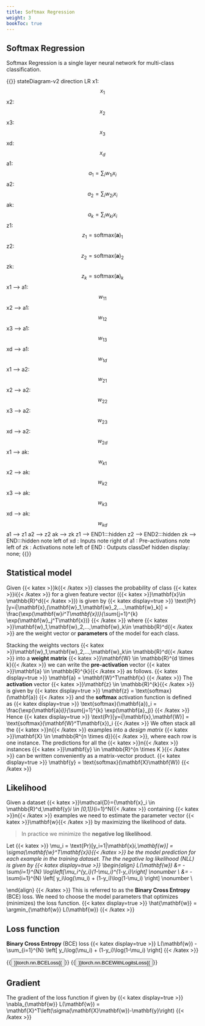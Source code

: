 ```yaml
---
title: Softmax Regression
weight: 3
bookToc: true
---
```


## Softmax Regression


Softmax Regression is a single layer neural network for multi-class classification.

{{<mermaid>}}
stateDiagram-v2
    direction LR
    x1: $$x_1$$
    x2: $$x_2$$
    x3: $$x_3$$
    xd: $$x_d$$
    a1: $$a_1=\sum_i w_{1i} x_i$$
    a2: $$a_2=\sum_i w_{2i} x_i$$
    ak: $$a_k=\sum_i w_{ki} x_i$$
    z1: $$z_1=\text{softmax}(\mathbf{a})_1$$
    z2: $$z_2=\text{softmax}(\mathbf{a})_2$$
    zk: $$z_k=\text{softmax}(\mathbf{a})_k$$
    x1 --> a1:$$w_{11}$$
    x2 --> a1:$$w_{12}$$
    x3 --> a1:$$w_{13}$$
    xd --> a1:$$w_{1d}$$
    x1 --> a2:$$w_{21}$$
    x2 --> a2:$$w_{22}$$
    x3 --> a2:$$w_{23}$$
    xd --> a2:$$w_{2d}$$
    x1 --> ak:$$w_{k1}$$
    x2 --> ak:$$w_{k2}$$
    x3 --> ak:$$w_{k3}$$
    xd --> ak:$$w_{kd}$$
    a1 --> z1
    a2 --> z2
    ak --> zk
    z1 --> END1:::hidden
    z2 --> END2:::hidden
    zk --> END:::hidden
    note left of xd : Inputs
    note right of a1 : Pre-activations
    note left of zk : Activations
    note left of END : Outputs
    classDef hidden display: none;
{{</mermaid>}}

## Statistical model

Given {{< katex >}}k{{< /katex >}} classes the probability of class {{< katex >}}i{{< /katex >}} for a given feature vector ({{< katex >}}\mathbf{x}\in \mathbb{R}^d{{< /katex >}}) is given by
{{< katex display=true >}}
\text{Pr}[y=i|\mathbf{x},(\mathbf{w}_1,\mathbf{w}_2,...,\mathbf{w}_k)] = \frac{\exp(\mathbf{w}_i^T\mathbf{x})}{\sum_{j=1}^{k} \exp(\mathbf{w}_j^T\mathbf{x})}
{{< /katex >}}
where {{< katex >}}\mathbf{w}_1,\mathbf{w}_2,...,\mathbf{w}_k\in \mathbb{R}^d{{< /katex >}} are the weight vector or **parameters** of the model for each class.

Stacking the weights vectors {{< katex >}}\mathbf{w}_1,\mathbf{w}_2,...,\mathbf{w}_k\in \mathbb{R}^d{{< /katex >}} into a **weight matrix** {{< katex >}}\mathbf{W} \in \mathbb{R}^{d \times k}{{< /katex >}} we can write the **pre-activation** vector {{< katex >}}\mathbf{a} \in \mathbb{R}^{k}{{< /katex >}} as follows.
{{< katex display=true >}}
\mathbf{a} = \mathbf{W}^T\mathbf{x}
{{< /katex >}}
The **activation** vector {{< katex >}}\mathbf{z} \in \mathbb{R}^{k}{{< /katex >}} is given by
{{< katex display=true >}}
\mathbf{z} = \text{softmax}(\mathbf{a})
{{< /katex >}}
and the **softmax** activation function is defined as
{{< katex display=true >}}
\text{softmax}(\mathbf{a})_i = \frac{\exp(\mathbf{a}_i)}{\sum_{j=1}^{k} \exp(\mathbf{a}_j)}
{{< /katex >}}
Hence
{{< katex display=true >}}
\text{Pr}[y=i|\mathbf{x},\mathbf{W}] = \text{softmax}(\mathbf{W}^T\mathbf{x})_i
{{< /katex >}}
We often stack all the {{< katex >}}n{{< /katex >}} examples into a *design matrix* {{< katex >}}\mathbf{X} \in \mathbb{R^{n \times d}}{{< /katex >}}, where each row is one instance. The predictions for all the {{< katex >}}n{{< /katex >}} instances {{< katex >}}\mathbf{y} \in \mathbb{R}^{n \times K }{{< /katex >}} can be written conveniently as a matrix-vector product.
{{< katex display=true >}}
\mathbf{y} = \text{softmax}(\mathbf{X}\mathbf{W})
{{< /katex >}}

## Likelihood

Given a dataset {{< katex >}}\mathcal{D}=\{\mathbf{x}_i \in \mathbb{R}^d,\mathbf{y}_i \in [0,1]\}_{i=1}^N{{< /katex >}} containing {{< katex >}}n{{< /katex >}} examples we need to estimate the parameter vector {{< katex >}}\mathbf{w}{{< /katex >}} by maximizing the likelihood of data.

> In practice we minimize the **negative log likelihood**.

Let {{< katex >}} \mu_i = \text{Pr}[y_i=1|\mathbf{x}_i,\mathbf{w}] = \sigma(\mathbf{w}^T\mathbf{x}_i){{< /katex >}} be the model prediction for each example in the training dataset. The the negative log likelihood (NLL) is given by
{{< katex display=true >}}
\begin{align}
L(\mathbf{w}) &= - \sum_{i=1}^{N} \log\left[\mu_i^{y_i}(1-\mu_i)^{1-y_i}\right] \nonumber \\
                       &= - \sum_{i=1}^{N} \left[ y_i\log(\mu_i) + (1-y_i)\log(1-\mu_i) \right] \nonumber \\

\end{align}
{{< /katex >}}
This is referred to as the **Binary Cross Entropy** (BCE) loss. We need to choose the model parameters that optimizes (minimizes) the loss function.
{{< katex display=true >}}
\hat{\mathbf{w}} = \argmin_{\mathbf{w}} L(\mathbf{w})
{{< /katex >}}

## Loss function

**Binary Cross Entropy** (BCE) loss
{{< katex display=true >}}
L(\mathbf{w}) - \sum_{i=1}^{N} \left[ y_i\log(\mu_i) + (1-y_i)\log(1-\mu_i) \right]
{{< /katex >}}

{{<button href="https://pytorch.org/docs/stable/generated/torch.nn.BCELoss.html#torch.nn.BCELoss">}}torch.nn.BCELoss{{</button>}} {{<button href="https://pytorch.org/docs/stable/generated/torch.nn.BCEWithLogitsLoss.html#torch.nn.BCEWithLogitsLoss">}}torch.nn.BCEWithLogitsLoss{{</button>}}


## Gradient
The gradient of the loss function if given by
{{< katex display=true >}}
\nabla_{\mathbf{w}} L(\mathbf{w}) = \mathbf{X}^T\left(\sigma(\mathbf{X}\mathbf{w})-\mathbf{y}\right)
{{< /katex >}}

